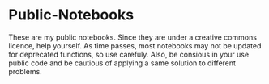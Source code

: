 # Public-Notebooks
These are my public notebooks.
Since they are under a creative commons licence, help yourself.
As time passes, most notebooks may not be updated for deprecated functions, so use carefuly.
Also, be consious in your use public code and be cautious of applying a same solution to different problems.
